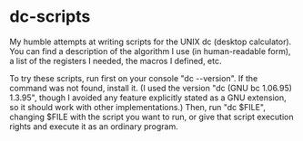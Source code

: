 # dc-scripts
My humble attempts at writing scripts for the UNIX dc (desktop calculator).
You can find a description of the algorithm I use (in human-readable form), a list of the registers I needed, the macros I defined, etc.

To try these scripts, run first on your console "dc --version". If the command was not found, install it. (I used the version "dc (GNU bc 1.06.95) 1.3.95", though I avoided any feature explicitly stated as a GNU extension, so it should work with other implementations.) Then, run "dc $FILE", changing $FILE with the script you want to run, or give that script execution rights and execute it as an ordinary program.
